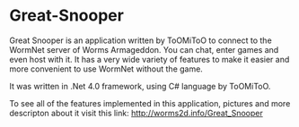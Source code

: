 Great-Snooper
=============

Great Snooper is an application written by ToOMiToO to connect to the WormNet server of Worms Armageddon. You can chat, enter games and even host with it. It has a very wide variety of features to make it easier and more convenient to use WormNet without the game.

It was written in .Net 4.0 framework, using C# language by ToOMiToO.

To see all of the features implemented in this application, pictures and more descripton about it visit this link: http://worms2d.info/Great_Snooper
